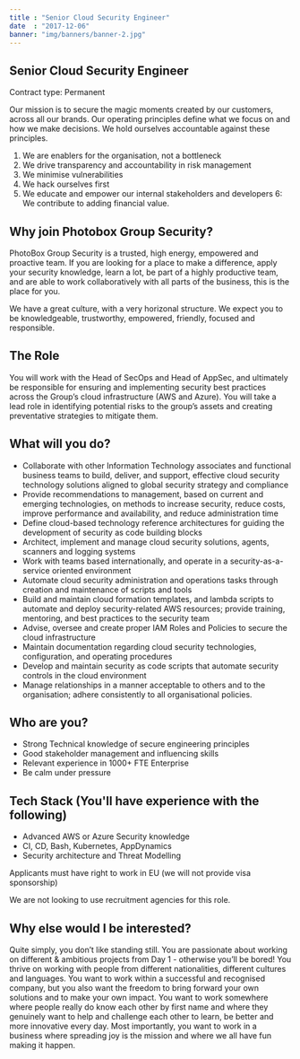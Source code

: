 ```yaml
---
title : "Senior Cloud Security Engineer"
date  : "2017-12-06"
banner: "img/banners/banner-2.jpg"
---
```


## Senior Cloud Security Engineer

Contract type: Permanent

Our mission is to secure the magic moments created by our customers, across all our brands. Our operating principles define what we focus on and how we make decisions. We hold ourselves accountable against these principles.

1. We are enablers for the organisation, not a bottleneck
2. We drive transparency and accountability in risk management
3. We minimise vulnerabilities
4. We hack ourselves first
5. We educate and empower our internal stakeholders and developers
6: We contribute to adding financial value.

## Why join Photobox Group Security?

PhotoBox Group Security is a trusted, high energy, empowered and proactive team. If you are looking for a place to make a difference, apply your security knowledge, learn a lot, be part of a highly productive team, and are able to work collaboratively with all parts of the business, this is the place for you.

We have a great culture, with a very horizonal structure. We expect you to be knowledgeable, trustworthy, empowered, friendly, focused and responsible.

## The Role

You will work with the Head of SecOps and Head of AppSec, and ultimately be responsible for ensuring and implementing security best practices across the Group’s cloud infrastructure (AWS and Azure). You will take a lead role in identifying potential risks to the group’s assets and creating preventative strategies to mitigate them.

## What will you do?

- Collaborate with other Information Technology associates and functional business teams to build, deliver, and support, effective cloud security technology solutions aligned to global security strategy and compliance
- Provide recommendations to management, based on current and emerging technologies, on methods to increase security, reduce costs, improve performance and availability, and reduce administration time
- Define cloud-based technology reference architectures for guiding the development of security as code building blocks
- Architect, implement and manage cloud security solutions, agents, scanners and logging systems
- Work with teams based internationally, and operate in a security-as-a-service oriented environment
- Automate cloud security administration and operations tasks through creation and maintenance of scripts and tools
- Build and maintain cloud formation templates, and lambda scripts to automate and deploy security-related AWS resources; provide training, mentoring, and best practices to the security team
- Advise, oversee and create proper IAM Roles and Policies to secure the cloud infrastructure
- Maintain documentation regarding cloud security technologies, configuration, and operating procedures
- Develop and maintain security as code scripts that automate security controls in the cloud environment
- Manage relationships in a manner acceptable to others and to the organisation; adhere consistently to all organisational policies.

## Who are you?

- Strong Technical knowledge of secure engineering principles
- Good stakeholder management and influencing skills
- Relevant experience in 1000+ FTE Enterprise
- Be calm under pressure

## Tech Stack (You'll have experience with the following)

- Advanced AWS or Azure Security knowledge
- CI, CD, Bash, Kubernetes, AppDynamics
- Security architecture and Threat Modelling

Applicants must have right to work in EU (we will not provide visa sponsorship)

We are not looking to use recruitment agencies for this role.

## Why else would I be interested?

Quite simply, you don’t like standing still. You are passionate about working on different & ambitious projects from Day 1 - otherwise you’ll be bored! You thrive on working with people from different nationalities, different cultures and languages. You want to work within a successful and recognised company, but you also want the freedom to bring forward your own solutions and to make your own impact. You want to work somewhere where people really do know each other by first name and where they genuinely want to help and challenge each other to learn, be better and more innovative every day. Most importantly, you want to work in a business where spreading joy is the mission and where we all have fun making it happen.
